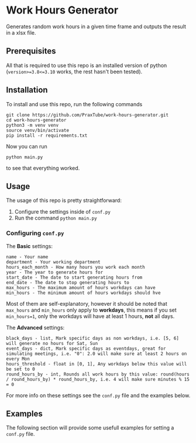 # Work Hours Generator

Generates random work hours in a given time frame and outputs the result in a xlsx file.

## Prerequisites

All that is required to use this repo is an installed version of python (`version>=3.8<=3.10` works, the rest hasn't been tested).

## Installation

To install and use this repo, run the following commands

```
git clone https://github.com/PraxTube/work-hours-generator.git
cd work-hours-generator
python3 -m venv venv
source venv/bin/activate
pip install -r requirements.txt
```

Now you can run

```
python main.py
```

to see that everything worked.

## Usage

The usage of this repo is pretty straightforward:

1. Configure the settings inside of `conf.py`
2. Run the command `python main.py`

### Configuring `conf.py`

The **Basic** settings:

```
name - Your name
department - Your working department
hours_each_month - How many hours you work each month
year - The year to generate hours for
start_date - The date to start generating hours from
end_date - The date to stop generating hours to
max_hours - The maximum amount of hours workdays can have
min_hours - The minimum amount of hours workdays should hve
```

Most of them are self-explanatory, however it should be noted that `max_hours` and `min_hours` only apply to **workdays**,
this means if you set `min_hours=1`, only the workdays will have at least 1 hours, **not** all days.

The **Advanced** settings:

```
black_days - list, Mark specific days as non workdays, i.e. [5, 6] will generate no hours for Sat, Sun
event_days - dict, Mark specific days as eventdays, great for simulating meetings, i.e. "0": 2.0 will make sure at least 2 hours on every Mon
hours_threshold - float in [0, 1], Any workdays below this value will be set to 0
round_hours_by - int, Rounds all work hours by this value: round(hours / round_hours_by) * round_hours_by, i.e. 4 will make sure minutes % 15 = 0
```

For more info on these settings see the `conf.py` file and the examples below.

## Examples

The following section will provide some usefull examples for setting a `conf.py` file.

